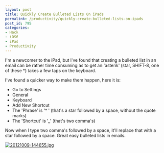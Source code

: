 ```yaml
---
layout: post
title: Quickly Create Bulleted Lists On iPads
permalink: /productivity/quickly-create-bulleted-lists-on-ipads
post_id: 795
categories:
- Hack
- iOS6
- iPad
- Productivity
---
```


I'm a newcomer to the iPad, but I've found that creating a bulleted list in an email can be rather time consuming as to get an 'asterik' (star, SHIFT-8, one of these \*) takes a few taps on the keyboard.

I've found a quicker way to make them happen, here it is:

- Go to Settings
- General
- Keyboard
- Add New Shortcut
- The 'Phrase' is '* ' (that's a star followed by a space, without the quote marks)
- The 'Shortcut' is ',,' (that's two comma's)

Now when I type two comma's followed by a space, it'll replace that with a star followed by a space. Great easy bulleted lists in emails.

[![20121009-144655.jpg](http://ben.hamilton.id.au/cms/wp-content/uploads/2012/10/20121009-144655.jpg)](http://ben.hamilton.id.au/cms/wp-content/uploads/2012/10/20121009-144655.jpg)
